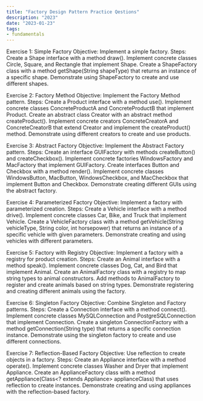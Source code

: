 ```yaml
---
title: "Factory Design Pattern Practice Qestions"
description: "2023"
date: "2023-01-23"
tags:
- fundamentals
---
```


Exercise 1: Simple Factory
Objective: Implement a simple factory.
Steps:
Create a Shape interface with a method draw().
Implement concrete classes Circle, Square, and Rectangle that implement Shape.
Create a ShapeFactory class with a method getShape(String shapeType) that returns an instance of a specific shape.
Demonstrate using ShapeFactory to create and use different shapes.

Exercise 2: Factory Method
Objective: Implement the Factory Method pattern.
Steps:
Create a Product interface with a method use().
Implement concrete classes ConcreteProductA and ConcreteProductB that implement Product.
Create an abstract class Creator with an abstract method createProduct().
Implement concrete creators ConcreteCreatorA and ConcreteCreatorB that extend Creator and implement the createProduct() method.
Demonstrate using different creators to create and use products.

Exercise 3: Abstract Factory
Objective: Implement the Abstract Factory pattern.
Steps:
Create an interface GUIFactory with methods createButton() and createCheckbox().
Implement concrete factories WindowsFactory and MacFactory that implement GUIFactory.
Create interfaces Button and Checkbox with a method render().
Implement concrete classes WindowsButton, MacButton, WindowsCheckbox, and MacCheckbox that implement Button and Checkbox.
Demonstrate creating different GUIs using the abstract factory.

Exercise 4: Parameterized Factory
Objective: Implement a factory with parameterized creation.
Steps:
Create a Vehicle interface with a method drive().
Implement concrete classes Car, Bike, and Truck that implement Vehicle.
Create a VehicleFactory class with a method getVehicle(String vehicleType, String color, int horsepower) that returns an instance of a specific vehicle with given parameters.
Demonstrate creating and using vehicles with different parameters.

Exercise 5: Factory with Registry
Objective: Implement a factory with a registry for product creation.
Steps:
Create an Animal interface with a method speak().
Implement concrete classes Dog, Cat, and Bird that implement Animal.
Create an AnimalFactory class with a registry to map string types to animal constructors.
Add methods to AnimalFactory to register and create animals based on string types.
Demonstrate registering and creating different animals using the factory.

Exercise 6: Singleton Factory
Objective: Combine Singleton and Factory patterns.
Steps:
Create a Connection interface with a method connect().
Implement concrete classes MySQLConnection and PostgreSQLConnection that implement Connection.
Create a singleton ConnectionFactory with a method getConnection(String type) that returns a specific connection instance.
Demonstrate using the singleton factory to create and use different connections.

Exercise 7: Reflection-Based Factory
Objective: Use reflection to create objects in a factory.
Steps:
Create an Appliance interface with a method operate().
Implement concrete classes Washer and Dryer that implement Appliance.
Create an ApplianceFactory class with a method getAppliance(Class<? extends Appliance> applianceClass) that uses reflection to create instances.
Demonstrate creating and using appliances with the reflection-based factory.